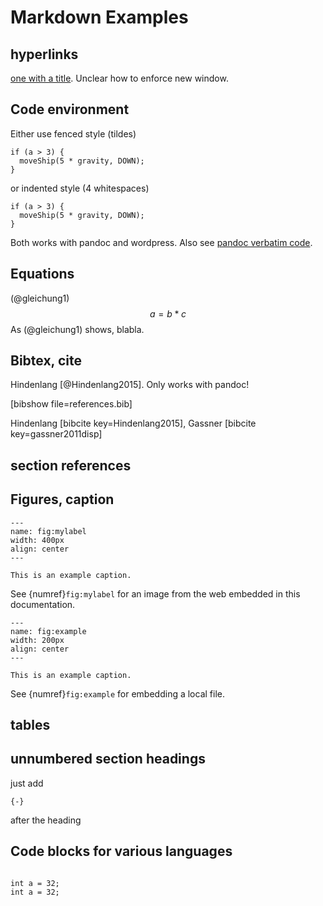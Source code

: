 # Markdown Examples
## hyperlinks
[one with a title](http://fsf.org "click here for a good time!"). Unclear how to enforce new window.

## Code environment
Either use fenced style (tildes) 

~~~~~~~
if (a > 3) {
  moveShip(5 * gravity, DOWN);
}
~~~~~~~

or indented style (4 whitespaces)

    if (a > 3) {
      moveShip(5 * gravity, DOWN);
    }

Both works with pandoc and wordpress. Also see [pandoc verbatim code](http://pandoc.org/README.html#verbatim-code-blocks "pandoc verbatim code").

## Equations
(@gleichung1) $$a=b*c$$
As (@gleichung1) shows, blabla.

## Bibtex, cite
Hindenlang [@Hindenlang2015]. Only works with pandoc!

[bibshow file=references.bib]

Hindenlang [bibcite key=Hindenlang2015], Gassner [bibcite key=gassner2011disp]


## section references
## Figures, caption

```{figure} https://github.com/piclas-framework/piclas/blob/master/docs/logo.png?raw=true
---
name: fig:mylabel
width: 400px
align: center
---

This is an example caption.
```
See {numref}`fig:mylabel` for an image from the web embedded in this documentation.

```{figure} figures/HOPR.png
---
name: fig:example
width: 200px
align: center
---

This is an example caption.
```
See {numref}`fig:example` for embedding a local file.

## tables
## unnumbered section headings
  just add 

    {-}

 after the heading

## Code blocks for various languages

```{code-block} C

int a = 32;
int a = 32;

```
